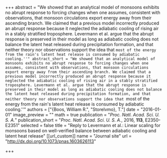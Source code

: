 +++
abstract = "We showed that an analytical model of monsoons exhibits no abrupt response to forcing changes when one assumes, consistent with observations, that monsoon circulations export energy away from their ascending branch. We claimed that a previous model incorrectly produced an abrupt response because it neglected the adiabatic cooling of rising air in a stably stratified troposphere. Levermann et al. argue that the abrupt response is preserved in their model as long as adiabatic cooling does not balance the latent heat released during precipitation formation, and that neither theory nor observations support the idea that ``most of the energy from the rain's latent heat release is consumed by adiabatic cooling.''"
abstract_short = "We showed that an analytical model of monsoons exhibits no abrupt response to forcing changes when one assumes, consistent with observations, that monsoon circulations export energy away from their ascending branch. We claimed that a previous model incorrectly produced an abrupt response because it neglected the adiabatic cooling of rising air in a stably stratified troposphere. Levermann et al. argue that the abrupt response is preserved in their model as long as adiabatic cooling does not balance the latent heat released during precipitation formation, and that neither theory nor observations support the idea that ``most of the energy from the rain's latent heat release is consumed by adiabatic cooling.''"
authors = ["{Boos, William R.", "Storelvmo}, T."]
date = "2016-01-01"
image_preview = ""
math = true
publication = "*Proc. Natl. Acad. Sci. U. S. A.*"
publication_short = "*Proc. Natl. Acad. Sci. U. S. A.*, 2016, **113**, E2350-E2351"
selected = false
title = "Reply to Levermann et al.: Linear scaling for monsoons based on well-verified balance between adiabatic cooling and latent heat release"
[[url_custom]]
   name = "Journal site"
   url = "http://dx.doi.org/10.1073/pnas.1603626113"


+++